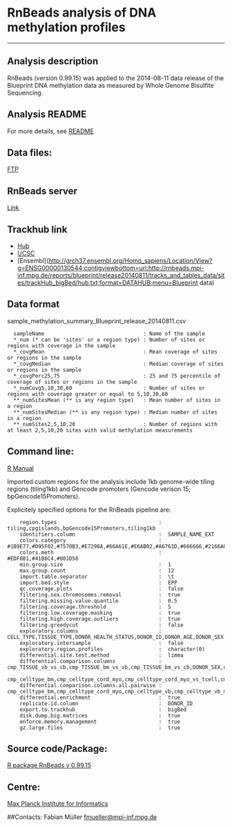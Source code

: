 # RnBeads analysis of DNA methylation profiles
***

## Analysis description
RnBeads (version 0.99.15) was applied to the 2014-08-11 data release of the Blueprint DNA methylation data as measured by Whole Genome Bisulfite Sequencing.

## Analysis README
For more details, see [README](http://ftp.ebi.ac.uk/pub/databases/blueprint/releases/20140811/homo_sapiens/secondary_analysis/RnBeads_analysis_for_Methylation_data/README_RnBeads_analysis_for_Methylation_data_20140811)

## Data files:
[FTP](http://ftp.ebi.ac.uk/pub/databases/blueprint/releases/20140811/homo_sapiens/secondary_analysis/RnBeads_analysis_for_Methylation_data/)

## RnBeads server

[Link](http://rnbeads.mpi-inf.mpg.de/reports/blueprint/release20140811/index.html)

## Trackhub link
* [Hub](http://rnbeads.mpi-inf.mpg.de/reports/blueprint/release20140811/tracks_and_tables_data/sites/trackHub_bigBed/hub.txt)
* [UCSC](http://genome.ucsc.edu/cgi-bin/hgTracks?db=hg19&hubUrl=http://rnbeads.mpi-inf.mpg.de/reports/blueprint/release20140811/tracks_and_tables_data/sites/trackHub_bigBed/hub.txt)
* [Ensembl](http://grch37.ensembl.org/Homo_sapiens/Location/View?g=ENSG00000130544;contigviewbottom=url:http://rnbeads.mpi-inf.mpg.de/reports/blueprint/release20140811/tracks_and_tables_data/sites/trackHub_bigBed/hub.txt;format=DATAHUB;menu=Blueprint data) 

## Data format

sample\_methylation\_summary\_Blueprint\_release\_20140811.csv

      sampleName                                : Name of the sample
      *_num (* can be 'sites' or a region type) : Number of sites or regions with coverage in the sample
      *_covgMean                                : Mean coverage of sites or regions in the sample
      *_covgMedian                              : Median coverage of sites or regions in the sample
      *_covgPerc25,75                           : 25 and 75 percentile of coverage of sites or regions in the sample
      *_numCovg5,10,30,60                       : Number of sites or regions with coverage greater or equal to 5,10,30,60
      **_numSitesMean (** is any region type)   : Mean number of sites in a region
      **_numSitesMedian (** is any region type) : Median number of sites in a region
      **_numSites2,5,10,20                      : Number of regions with at least 2,5,10,20 sites with valid methylation measurements

## Command line:
[R Manual](http://rnbeads.mpi-inf.mpg.de/data/RnBeads.pdf)

Imported custom regions for the analysis include 1kb genome-wide tiling regions (tiling1kb) and Gencode promoters (Gencode verison 15; bpGencode15Promoters).

Explicitely specified options for the RnBeads pipeline are:

        region.types                                 :  tiling,cpgislands,bpGencode15Promoters,tiling1kb
        identifiers.column                           :  SAMPLE_NAME_EXT
        colors.category                              :  #1B9E77,#D95F02,#7570B3,#E7298A,#66A61E,#E6AB02,#A6761D,#666666,#2166AC,#B2182B,#00441B,#40004B,#053061
        colors.meth                                  :  #EDF8B1,#41B6C4,#081D58
        min.group.size                               :  1
        max.group.count                              :  12
        import.table.separator                       :  \t
        import.bed.style                             :  EPP
        qc.coverage.plots                            :  false
        filtering.sex.chromosomes.removal            :  true
        filtering.missing.value.quantile             :  0.5
        filtering.coverage.threshold                 :  5
        filtering.low.coverage.masking               :  true
        filtering.high.coverage.outliers             :  true
        filtering.greedycut                          :  false
        exploratory.columns                          :  CELL_TYPE,TISSUE_TYPE,DONOR_HEALTH_STATUS,DONOR_ID,DONOR_AGE,DONOR_SEX
        exploratory.intersample                      :  false
        exploratory.region.profiles                  :  character(0)
        differential.site.test.method                :  limma
        differential.comparison.columns              :  cmp_TISSUE_vb_vs_cb,cmp_TISSUE_bm_vs_vb,cmp_TISSUE_bm_vs_cb,DONOR_SEX,cmp_myeloma,
                                                        cmp_celltype_bm,cmp_celltype_cord_myo,cmp_celltype_cord_myo_vs_tcell,cmp_celltype_vb,cmp_celltype_vb_mono
        differential.comparison.columns.all.pairwise :  cmp_celltype_bm,cmp_celltype_cord_myo,cmp_celltype_vb,cmp_celltype_vb_mono
        differential.enrichment                      :  true
        replicate.id.column                          :  DONOR_ID
        export.to.trackhub                           :  bigBed
        disk.dump.big.matrices                       :  true
        enforce.memory.management                    :  true
        gz.large.files                               :  true


## Source code/Package:
[R package RnBeads v 0.99.15](http://rnbeads.mpi-inf.mpg.de/installation.php)

## Centre: 
[Max Planck Institute for Informatics](http://mpi-inf.mpg.de)

##Contacts:
Fabian Müller <fmueller@mpi-inf.mpg.de>
